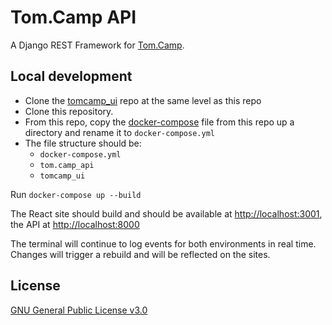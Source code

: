 # Tom.Camp API

A Django REST Framework for [Tom.Camp](https://tom.camp).

## Local development

- Clone the [tomcamp_ui](https://github.com/Tom-Camp/tomcamp_ui) repo at the same level as this repo
- Clone this repository.
- From this repo, copy the [docker-compose](docker-compose.yml.example) file from this repo up a directory and rename it to `docker-compose.yml`
- The file structure should be:
  - `docker-compose.yml`
  - `tom.camp_api`
  - `tomcamp_ui`

Run `docker-compose up --build`

The React site should build and should be available at <http://localhost:3001>, the API at <http://localhost:8000>

The terminal will continue to log events for both environments in real time. Changes will trigger a rebuild and will be reflected on the sites.

## License

[GNU General Public License v3.0](LICENSE)